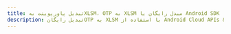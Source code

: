 ---title: تبدیل پاورپوینت بهXLSM، OTP به XLSM مبدل رایگان یا Android SDKdescription: تبدیل رایگانOTP به XLSM با استفاده از Android Cloud APIs & SDK. همچنین اسناد Microsoft PowerPoint را در Cloud ایجاد، ویرایش و رندر کنید.---